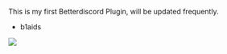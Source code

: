 This is my first Betterdiscord Plugin, will be updated frequently.

- b1aids

![]([https://github.com/Your_Repository_Name/Your_GIF_Name.gif](https://github.com/b1aidsofficial/BBDGE/blob/main/1119.gif))
